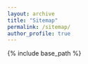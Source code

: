 ```yaml
---
layout: archive
title: "Sitemap"
permalink: /sitemap/
author_profile: true
---
```


{% include base_path %}

<!-- A list of all the posts and pages found on the site. For you robots out there is an [XML version]({{ base_path }}/sitemap.xml) available for digesting as well. -->
<!-- <h2>Pages</h2> -->
<!-- {% for post in site.pages %} -->
<!--   {% include archive-single.html %} -->
<!-- {% endfor %} -->

<!-- <h2>Posts</h2> -->
<!-- {% for post in site.posts %} -->
<!--   {% include archive-single.html %} -->
<!-- {% endfor %} -->

<!-- {% capture written_label %}'None'{% endcapture %} -->

<!-- {% for collection in site.collections %} -->
<!-- {% unless collection.output == false or collection.label == "posts" %} -->
<!--   {% capture label %}{{ collection.label }}{% endcapture %} -->
<!--   {% if label != written_label %} -->
<!--   <h2>{{ label }}</h2> -->
<!--   {% capture written_label %}{{ label }}{% endcapture %} -->
<!--   {% endif %} -->
<!-- {% endunless %} -->
<!-- {% for post in collection.docs %} -->
<!--    {% unless collection.output == false or collection.label == "posts" %} --> 
<!--    {% include archive-single.html %} -->  
<!--    {% endunless %} -->  
<!--  {% endfor %} -->  
<!--  {% endfor %} -->  
